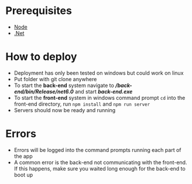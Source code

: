 # Prerequisites
- [Node](https://nodejs.org/en/download/current/)
- [.Net](https://dotnet.microsoft.com/en-us/download/dotnet/6.0)

# How to deploy
- Deployment has only been tested on windows but could work on linux
- Put folder with git clone anywhere
- To start the **back-end** system navigate to ***/back-end/bin/Release/net6.0*** and start ***back-end.exe***
- To start the **front-end** system in windows command prompt ```cd``` into the front-end directory, run ```npm install``` and ```npm run server```
- Servers should now be ready and running

# Errors 
- Errors will be logged into the command prompts running each part of the app
- A common error is the back-end not communicating with the front-end. If this happens, make sure you waited long enough for the back-end to boot up
